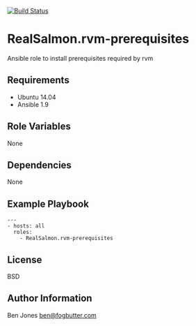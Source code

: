 [![Build Status](https://travis-ci.org/RealSalmon/ansible-rvm-prerequisites.svg?branch=master)](https://travis-ci.org/RealSalmon/ansible-rvm-prerequisites)

RealSalmon.rvm-prerequisites
============================
Ansible role to install prerequisites required by rvm

Requirements
------------
- Ubuntu 14.04
- Ansible 1.9

Role Variables
--------------
None

Dependencies
------------
None

Example Playbook
----------------
    ---
    - hosts: all
      roles:
        - RealSalmon.rvm-prerequisites

License
-------
BSD

Author Information
------------------
Ben Jones <ben@fogbutter.com>
